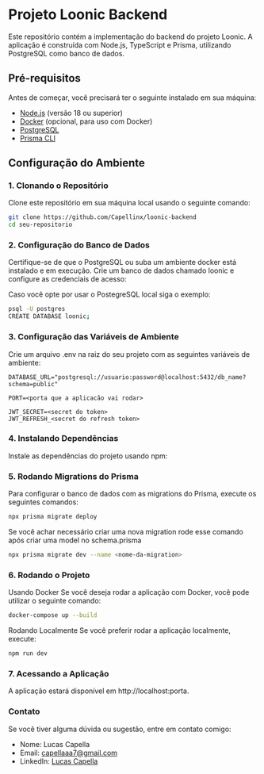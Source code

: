 # Projeto Loonic Backend

Este repositório contém a implementação do backend do projeto Loonic. A aplicação é construída com Node.js, TypeScript e Prisma, utilizando PostgreSQL como banco de dados.

## Pré-requisitos

Antes de começar, você precisará ter o seguinte instalado em sua máquina:

- [Node.js](https://nodejs.org/) (versão 18 ou superior)
- [Docker](https://www.docker.com/) (opcional, para uso com Docker)
- [PostgreSQL](https://www.postgresql.org/)
- [Prisma CLI](https://www.prisma.io/docs/getting-started/setup-prisma/start-from-scratch-typescript-postgres)

## Configuração do Ambiente

### 1. Clonando o Repositório

Clone este repositório em sua máquina local usando o seguinte comando:

```bash
git clone https://github.com/Capellinx/loonic-backend
cd seu-repositorio
```

### 2. Configuração do Banco de Dados
Certifique-se de que o PostgreSQL ou suba um ambiente docker está instalado e em execução. Crie um banco de dados chamado loonic e configure as credenciais de acesso:

Caso você opte por usar o PostegreSQL local siga o exemplo:
```bash
psql -U postgres
CREATE DATABASE loonic;
```
###  3. Configuração das Variáveis de Ambiente
Crie um arquivo .env na raiz do seu projeto com as seguintes variáveis de ambiente:
```dotenv
DATABASE_URL="postgresql://usuario:password@localhost:5432/db_name?schema=public"

PORT=<porta que a aplicacão vai rodar>

JWT_SECRET=<secret do token>
JWT_REFRESH_<secret do refresh token>
```
### 4. Instalando Dependências
Instale as dependências do projeto usando npm:

### 5. Rodando Migrations do Prisma
Para configurar o banco de dados com as migrations do Prisma, execute os seguintes comandos:

```bash
npx prisma migrate deploy
```
Se você achar necessário criar uma nova migration rode esse comando após criar uma model no schema.prisma

```bash
npx prisma migrate dev --name <nome-da-migration>
```
### 6. Rodando o Projeto
Usando Docker
Se você deseja rodar a aplicação com Docker, você pode utilizar o seguinte comando:

```bash
docker-compose up --build
````

Rodando Localmente
Se você preferir rodar a aplicação localmente, execute:
```bash
npm run dev
```
### 7. Acessando a Aplicação
A aplicação estará disponível em http://localhost:porta.


### Contato
Se você tiver alguma dúvida ou sugestão, entre em contato comigo:

- Nome: Lucas Capella
- Email: capellaaa7@gmail.com
- LinkedIn: [Lucas Capella](https://www.linkedin.com/in/lucas-capella-dev/)



